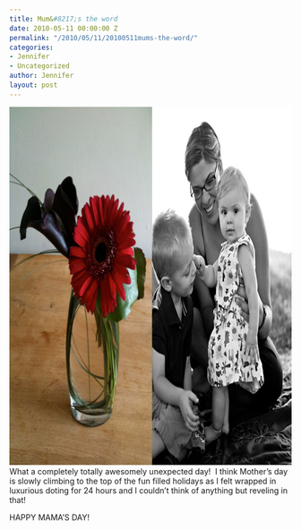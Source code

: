 ```yaml
---
title: Mum&#8217;s the word
date: 2010-05-11 00:00:00 Z
permalink: "/2010/05/11/20100511mums-the-word/"
categories:
- Jennifer
- Uncategorized
author: Jennifer
layout: post
---
```


<img title="mumstheword" height="640" alt="mumstheword" width="950" class="alignleft size-full wp-image-676" src="/assets/images/Mumand-8217-s-the-word/1273577100000-missing.jpg" />What a completely totally awesomely unexpected day!  I think Mother&#8217;s day is slowly climbing to the top of the fun filled holidays as I felt wrapped in luxurious doting for 24 hours and I couldn&#8217;t think of anything but reveling in that!

HAPPY MAMA&#8217;S DAY!
